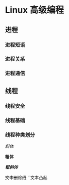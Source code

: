 # Linux 高级编程

## 进程

### 进程短语
### 进程关系
### 进程通信

## 线程

### 线程安全
### 线程基础
### 线程种类划分

*斜体*</br>

**粗体**</br>

***粗斜体***</br>

~~文本删除线~~
 ``文本凸起</br>
